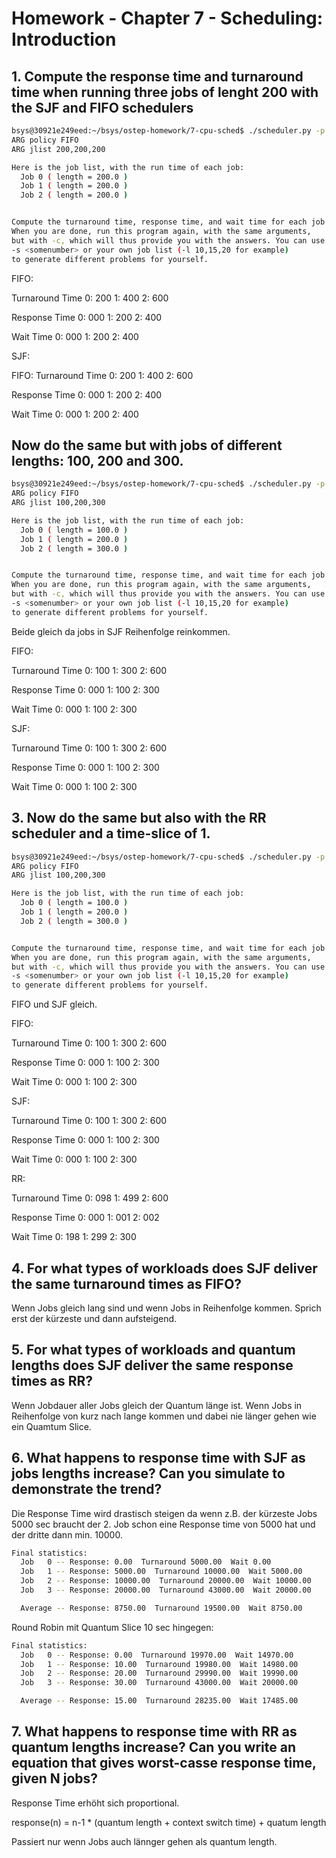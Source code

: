 # Homework - Chapter 7 - Scheduling: Introduction

## 1. Compute the response time and turnaround time when running three jobs of lenght 200 with the SJF and FIFO schedulers

```sh
bsys@30921e249eed:~/bsys/ostep-homework/7-cpu-sched$ ./scheduler.py -p FIFO -l 200,200,200
ARG policy FIFO
ARG jlist 200,200,200

Here is the job list, with the run time of each job: 
  Job 0 ( length = 200.0 )
  Job 1 ( length = 200.0 )
  Job 2 ( length = 200.0 )


Compute the turnaround time, response time, and wait time for each job.
When you are done, run this program again, with the same arguments,
but with -c, which will thus provide you with the answers. You can use
-s <somenumber> or your own job list (-l 10,15,20 for example)
to generate different problems for yourself.
```
FIFO: 

Turnaround Time
0: 200
1: 400
2: 600

Response Time
0: 000
1: 200
2: 400

Wait Time
0: 000
1: 200
2: 400

SJF: 

FIFO: 
Turnaround Time
0: 200
1: 400
2: 600

Response Time
0: 000
1: 200
2: 400

Wait Time
0: 000
1: 200
2: 400


## Now do the same but with jobs of different lengths: 100, 200 and 300.

```sh
bsys@30921e249eed:~/bsys/ostep-homework/7-cpu-sched$ ./scheduler.py -p FIFO -l 100,200,300 
ARG policy FIFO
ARG jlist 100,200,300

Here is the job list, with the run time of each job: 
  Job 0 ( length = 100.0 )
  Job 1 ( length = 200.0 )
  Job 2 ( length = 300.0 )


Compute the turnaround time, response time, and wait time for each job.
When you are done, run this program again, with the same arguments,
but with -c, which will thus provide you with the answers. You can use
-s <somenumber> or your own job list (-l 10,15,20 for example)
to generate different problems for yourself.
```

Beide gleich da jobs in SJF Reihenfolge reinkommen.

FIFO: 

Turnaround Time
0: 100
1: 300
2: 600

Response Time
0: 000
1: 100
2: 300

Wait Time
0: 000
1: 100
2: 300

SJF: 

Turnaround Time
0: 100
1: 300
2: 600

Response Time
0: 000
1: 100
2: 300

Wait Time
0: 000
1: 100
2: 300

## 3. Now do the same but also with the RR scheduler and a time-slice of 1.

```sh
bsys@30921e249eed:~/bsys/ostep-homework/7-cpu-sched$ ./scheduler.py -p FIFO -l 100,200,300 -q 1
ARG policy FIFO
ARG jlist 100,200,300

Here is the job list, with the run time of each job: 
  Job 0 ( length = 100.0 )
  Job 1 ( length = 200.0 )
  Job 2 ( length = 300.0 )


Compute the turnaround time, response time, and wait time for each job.
When you are done, run this program again, with the same arguments,
but with -c, which will thus provide you with the answers. You can use
-s <somenumber> or your own job list (-l 10,15,20 for example)
to generate different problems for yourself.
```

FIFO und SJF gleich.

FIFO: 

Turnaround Time
0: 100
1: 300
2: 600

Response Time
0: 000
1: 100
2: 300

Wait Time
0: 000
1: 100
2: 300

SJF: 

Turnaround Time
0: 100
1: 300
2: 600

Response Time
0: 000
1: 100
2: 300

Wait Time
0: 000
1: 100
2: 300

RR: 

Turnaround Time
0: 098
1: 499
2: 600

Response Time
0: 000
1: 001
2: 002

Wait Time
0: 198
1: 299
2: 300

## 4. For what types of workloads does SJF deliver the same turnaround times as FIFO?

Wenn Jobs gleich lang sind und wenn Jobs in Reihenfolge kommen. Sprich erst der kürzeste und dann aufsteigend.

## 5. For what types of workloads and quantum lengths does SJF deliver the same response times as RR?

Wenn Jobdauer aller Jobs gleich der Quantum länge ist. Wenn Jobs in Reihenfolge von kurz nach lange kommen und dabei nie länger gehen wie ein Quamtum Slice.

## 6. What happens to response time with SJF as jobs lengths increase? Can you simulate to demonstrate the trend?

Die Response Time wird drastisch steigen da wenn z.B. der kürzeste Jobs 5000 sec braucht der 2. Job schon eine Response time von 5000 hat und der dritte dann min. 10000.

```sh
Final statistics:
  Job   0 -- Response: 0.00  Turnaround 5000.00  Wait 0.00
  Job   1 -- Response: 5000.00  Turnaround 10000.00  Wait 5000.00
  Job   2 -- Response: 10000.00  Turnaround 20000.00  Wait 10000.00
  Job   3 -- Response: 20000.00  Turnaround 43000.00  Wait 20000.00

  Average -- Response: 8750.00  Turnaround 19500.00  Wait 8750.00
```

Round Robin mit Quantum Slice 10 sec hingegen:
```sh
Final statistics:
  Job   0 -- Response: 0.00  Turnaround 19970.00  Wait 14970.00
  Job   1 -- Response: 10.00  Turnaround 19980.00  Wait 14980.00
  Job   2 -- Response: 20.00  Turnaround 29990.00  Wait 19990.00
  Job   3 -- Response: 30.00  Turnaround 43000.00  Wait 20000.00

  Average -- Response: 15.00  Turnaround 28235.00  Wait 17485.00
```

## 7. What happens to response time with RR as quantum lengths increase? Can you write an equation that gives worst-casse response time, given N jobs?

Response Time erhöht sich proportional.

response(n) = n-1 * (quantum length + context switch time) + quatum length

Passiert nur wenn Jobs auch lännger gehen als quantum length. 
